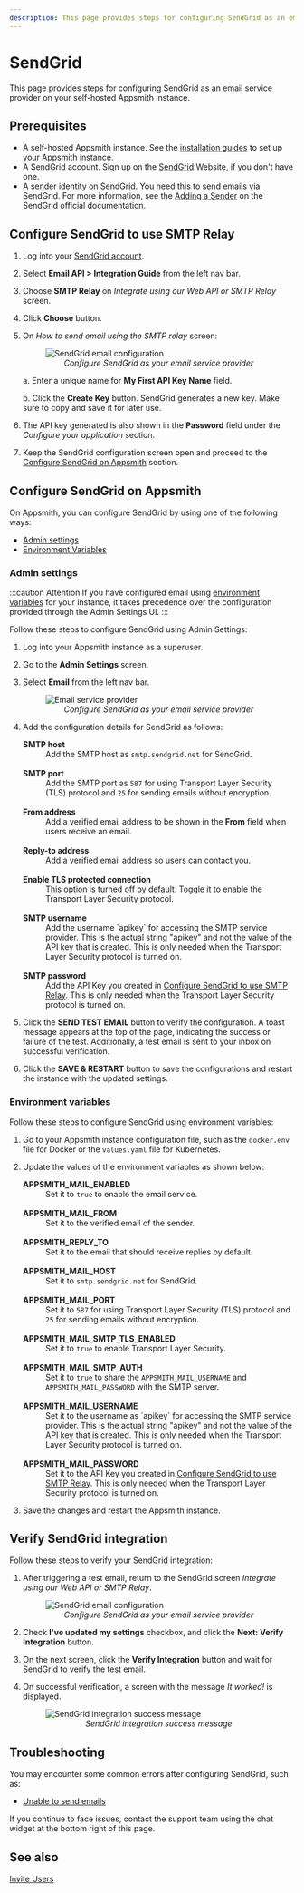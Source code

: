```yaml
---
description: This page provides steps for configuring SendGrid as an email service provider on your self-hosted Appsmith instance.
---
```


# SendGrid

This page provides steps for configuring SendGrid as an email service provider on your self-hosted Appsmith instance.

## Prerequisites

- A self-hosted Appsmith instance. See the [installation guides](/getting-started/setup/installation-guides) to set up your Appsmith instance.
- A SendGrid account. Sign up on the [SendGrid](https://sendgrid.com/) Website, if you don't have one.
- A sender identity on SendGrid. You need this to send emails via SendGrid. For more information, see the [Adding a Sender](https://docs.sendgrid.com/ui/sending-email/senders) on the SendGrid official documentation.

## Configure SendGrid to use SMTP Relay

1. Log into your [SendGrid account](https://app.sendgrid.com/login/).
2. Select **Email API > Integration Guide** from the left nav bar.
2. Choose **SMTP Relay** on <em>Integrate using our Web API or SMTP Relay</em> screen.
4. Click **Choose** button.
5. On <em>How to send email using the SMTP relay</em> screen:

    <figure>
        <img src="/img/email-configuration-sendgrid-api-key.png" style={{width: "100%", height: "auto"}} alt="SendGrid email configuration" />
        <figcaption align="center"><i>Configure SendGrid as your email service provider</i></figcaption>
    </figure>

    a. Enter a unique name for <b>My First API Key Name</b> field.

    b. Click the **Create Key** button. SendGrid generates a new key. Make sure to copy and save it for later use.

6. The API key generated is also shown in the **Password** field under the <em>Configure your application</em> section. 
7. Keep the SendGrid configuration screen open and proceed to the [Configure SendGrid on Appsmith](#configure-sendgrid-on-appsmith) section.

## Configure SendGrid on Appsmith

 On Appsmith, you can configure SendGrid by using one of the following ways:

* [Admin settings](#admin-settings)
* [Environment Variables](#environment-variables)

### Admin settings

:::caution Attention
If you have configured email using [environment variables](#environment-variables) for your instance, it takes precedence over the configuration provided through the Admin Settings UI.
:::

Follow these steps to configure SendGrid using Admin Settings:

1. Log into your Appsmith instance as a superuser.

2. Go to the **Admin Settings** screen.

3. Select **Email** from the left nav bar.

    <figure>
    <img src="/img/admin-settings-configure-email.png" style={{width: "100%", height: "auto"}} alt="Email service provider" />
    <figcaption align="center"><i>Configure SendGrid as your email service provider</i></figcaption>
    </figure>

4. Add the configuration details for SendGrid as follows:
    <dl>
        <dt><b>SMTP host</b></dt>
        <dd> Add the SMTP host as <code>smtp.sendgrid.net</code> for SendGrid. </dd>
        <br/>
        <dt><b>SMTP port</b></dt>
        <dd> Add the SMTP port as <code>587</code> for using Transport Layer Security (TLS) protocol and <code>25</code> for sending emails without encryption. </dd>
        <br/>
        <dt><b>From address</b></dt>
        <dd>Add a verified email address to be shown in the <b>From</b> field when users receive an email.</dd>
        <br/>
        <dt><b>Reply-to address</b></dt>
        <dd>Add a verified email address so users can contact you.</dd>
        <br/>
        <dt><b>Enable TLS protected connection</b></dt>
        <dd>This option is turned off by default. Toggle it to enable the Transport Layer Security protocol.</dd>
        <br/>
        <dt><b>SMTP username</b></dt>
        <dd>Add the username `apikey` for accessing the SMTP service provider. This is the actual string "apikey" and not the value of the API key that is created. This is only needed when the Transport Layer Security protocol is turned on.</dd>
        <br/>
        <dt><b>SMTP password</b></dt>
        <dd>Add the API Key you created in <a href="#configure-sendgrid-to-use-smtp-relay">Configure SendGrid to use SMTP Relay</a>. This is only needed when the Transport Layer Security protocol is turned on.</dd>
    </dl>

5. Click the **SEND TEST EMAIL** button to verify the configuration. A toast message appears at the top of the page, indicating the success or failure of the test. Additionally, a test email is sent to your inbox on successful verification.

6. Click the **SAVE & RESTART** button to save the configurations and restart the instance with the updated settings.

### Environment variables

Follow these steps to configure SendGrid using environment variables:

1. Go to your Appsmith instance configuration file, such as the `docker.env` file for Docker or the `values.yaml` file for Kubernetes.
2. Update the values of the environment variables as shown below:
    <dl>
    <dt><b>APPSMITH_MAIL_ENABLED</b></dt>
    <dd>Set it to <code>true</code> to enable the email service.</dd> <br/>
    <dt><b>APPSMITH_MAIL_FROM</b></dt>
    <dd>Set it to the verified email of the sender.</dd><br/>
    <dt><b>APPSMITH_REPLY_TO</b></dt>
    <dd>Set it to the email that should receive replies by default.</dd><br/>
    <dt><b>APPSMITH_MAIL_HOST</b></dt>
    <dd>Set it to <code>smtp.sendgrid.net</code> for SendGrid.</dd><br/>
    <dt><b>APPSMITH_MAIL_PORT</b></dt>
    <dd>Set it to <code>587</code> for using Transport Layer Security (TLS) protocol and <code>25</code> for sending emails without encryption.</dd><br/>
    <dt><b>APPSMITH_MAIL_SMTP_TLS_ENABLED</b></dt>
    <dd>Set it to <code>true</code> to enable Transport Layer Security.</dd><br/>
    <dt><b>APPSMITH_MAIL_SMTP_AUTH</b></dt>
    <dd>Set it to <code>true</code> to share the <code>APPSMITH_MAIL_USERNAME</code> and <code>APPSMITH_MAIL_PASSWORD</code> with the SMTP server.</dd><br/>
    <dt><b>APPSMITH_MAIL_USERNAME</b></dt>
    <dd> Set it to the username as `apikey` for accessing the SMTP service provider. This is the actual string "apikey" and not the value of the API key that is created. This is only needed when the Transport Layer Security protocol is turned on. </dd><br/>
    <dt><b>APPSMITH_MAIL_PASSWORD</b></dt>
    <dd>Set it to the API Key you created in <a href="#configure-sendgrid-to-use-smtp-relay">Configure SendGrid to use SMTP Relay</a>. This is only needed when the Transport Layer Security protocol is turned on.</dd>
    </dl>

3. Save the changes and restart the Appsmith instance.

## Verify SendGrid integration

Follow these steps to verify your SendGrid integration:

1. After triggering a test email, return to the SendGrid screen <em>Integrate using our Web API or SMTP Relay</em>.
    <figure>
        <img src="/img/email-configuration-sendgrid-api-key.png" style={{width: "100%", height: "auto"}} alt="SendGrid email configuration" />
        <figcaption align="center"><i>Configure SendGrid as your email service provider</i></figcaption>
    </figure>

2. Check **I've updated my settings** checkbox, and click the **Next: Verify Integration** button.
3. On the next screen, click the **Verify Integration** button and wait for SendGrid to verify the test email.
4. On successful verification, a screen with the message <em>It worked!</em> is displayed.

    <figure>
        <img src="/img/email-configuration-sendgrid-integration-success.png" style={{width: "100%", height: "auto"}} alt="SendGrid integration success message" />
        <figcaption align="center"><i>SendGrid integration success message</i></figcaption>
    </figure>

## Troubleshooting

You may encounter some common errors after configuring SendGrid, such as:

* [Unable to send emails](help-and-support/troubleshooting-guide/deployment-errors#unable-to-send-emails)

If you continue to face issues, contact the support team using the chat widget at the bottom right of this page.

## See also

[Invite Users](/advanced-concepts/invite-users)